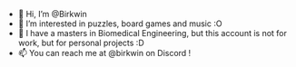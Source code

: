 - 👋 Hi, I’m @Birkwin
- 👀 I’m interested in puzzles, board games and music :O
- 🌱 I have a masters in Biomedical Engineering, but this account is not for work, but for personal projects :D
- 📫 You can reach me at @birkwin on Discord !

<!---
Birkwin/Birkwin is a ✨ special ✨ repository because its `README.md` (this file) appears on your GitHub profile.
You can click the Preview link to take a look at your changes.
--->
